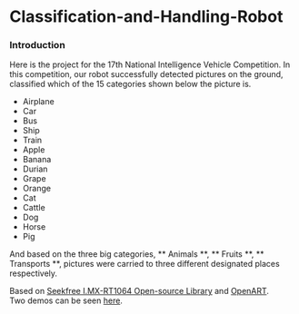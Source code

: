 # Classification-and-Handling-Robot
### Introduction
Here is the project for the 17th National Intelligence Vehicle Competition.
In this competition, our robot successfully detected pictures on the ground, classified which of the 15 categories shown below the picture is.
- Airplane
- Car
- Bus
- Ship
- Train
- Apple
- Banana
- Durian
- Grape
- Orange
- Cat
- Cattle
- Dog
- Horse
- Pig
  
And based on the three big categories, ** Animals **,  ** Fruits **, ** Transports **, pictures were carried to three different designated places respectively.

Based on [Seekfree I.MX-RT1064 Open-source Library](https://gitee.com/seekfree/RT1064_Library) and [OpenART](https://github.com/nxp-mcuxpresso/OpenART?tab=readme-ov-file).  
Two demos can be seen [here](https://youtube.com/playlist?list=PLo6jtV8wNrOjLA6P80nHEnempkIuIC3_M&si=jX61J1rNqux3kKWU).
